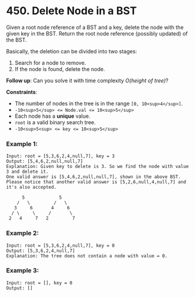 # 450. Delete Node in a BST

Given a root node reference of a BST and a key, delete the node with the given key in the BST. Return the root node reference (possibly updated) of the BST.

Basically, the deletion can be divided into two stages:

1. Search for a node to remove.
2. If the node is found, delete the node.

**Follow up**: Can you solve it with time complexity *O(height of tree)*?

**Constraints**:

- The number of nodes in the tree is in the range `[0, 10<sup>4</sup>]`.
- `-10<sup>5</sup> <= Node.val <= 10<sup>5</sup>`
- Each node has a **unique** value.
- `root` is a valid binary search tree.
- `-10<sup>5<sup> <= key <= 10<sup>5</sup>`

### Example 1:
```
Input: root = [5,3,6,2,4,null,7], key = 3
Output: [5,4,6,2,null,null,7]
Explanation: Given key to delete is 3. So we find the node with value 3 and delete it.
One valid answer is [5,4,6,2,null,null,7], shown in the above BST.
Please notice that another valid answer is [5,2,6,null,4,null,7] and it's also accepted.

      5             5
    /   \         /   \
   3     6       4     6
  / \     \     /       \  
 2   4     7   2         7  
```

### Example 2:
```
Input: root = [5,3,6,2,4,null,7], key = 0
Output: [5,3,6,2,4,null,7]
Explanation: The tree does not contain a node with value = 0.
```

### Example 3:
```
Input: root = [], key = 0
Output: []
```
